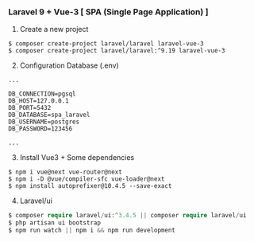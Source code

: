 ### Laravel 9 + Vue-3 [ SPA (Single Page Application) ]


1. Create a new project
```
$ composer create-project laravel/laravel laravel-vue-3
$ composer create-project laravel/laravel:^9.19 laravel-vue-3
```


2. Configuration Database (.env)
```
...

DB_CONNECTION=pgsql
DB_HOST=127.0.0.1
DB_PORT=5432
DB_DATABASE=spa_laravel
DB_USERNAME=postgres
DB_PASSWORD=123456

...

```



3. Install Vue3 + Some dependencies
```
$ npm i vue@next vue-router@next
$ npm i -D @vue/compiler-sfc vue-loader@next
$ npm install autoprefixer@10.4.5 --save-exact
```

4. Laravel/ui 
```php 
$ composer require laravel/ui:^3.4.5 || composer require laravel/ui
$ php artisan ui bootstrap
$ npm run watch || npm i && npm run development
```

